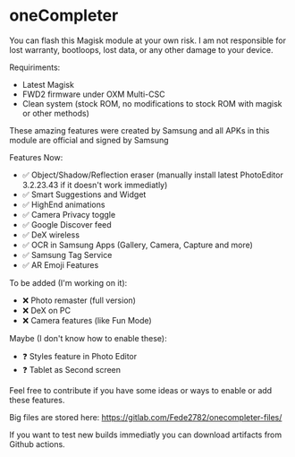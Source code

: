 # oneCompleter

You can flash this Magisk module at your own risk. I am not responsible for lost warranty, bootloops, lost data, or any other damage to your device.

Requiriments:
- Latest Magisk
- FWD2 firmware under OXM Multi-CSC
- Clean system (stock ROM, no modifications to stock ROM with magisk or other methods)

These amazing features were created by Samsung and all APKs in this module are official and signed by Samsung

Features Now:
- ✅️ Object/Shadow/Reflection eraser (manually install latest PhotoEditor 3.2.23.43 if it doesn't work immediatly)
- ✅️ Smart Suggestions and Widget
- ✅ HighEnd animations
- ✅ Camera Privacy toggle
- ✅️ Google Discover feed
- ✅ DeX wireless
- ✅ OCR in Samsung Apps (Gallery, Camera, Capture and more)
- ✅️ Samsung Tag Service
- ✅ AR Emoji Features

To be added (I'm working on it):
- ❌️ Photo remaster (full version)
- ❌ DeX on PC
- ❌ Camera features (like Fun Mode)

Maybe (I don't know how to enable these):
- ❓️ Styles feature in Photo Editor
- ❓️ Tablet as Second screen

Feel free to contribute if you have some ideas or ways to enable or add these features.

Big files are stored here: https://gitlab.com/Fede2782/onecompleter-files/

If you want to test new builds immediatly you can download artifacts from Github actions.
